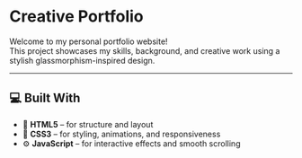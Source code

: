 # Creative Portfolio

Welcome to my personal portfolio website!  
This project showcases my skills, background, and creative work using a stylish glassmorphism-inspired design.

---

## 💻 Built With

- 🧱 **HTML5** – for structure and layout  
- 🎨 **CSS3** – for styling, animations, and responsiveness  
- ⚙️ **JavaScript** – for interactive effects and smooth scrolling


